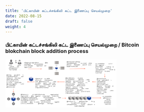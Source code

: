 ```yaml
---
title: 'பிட்காயின் கட்டச்சங்கிலி கட்ட இணைப்பு செயல்முறை'
date: 2022-08-15
draft: false
weight: 4
---
```


### பிட்காயின் கட்டச்சங்கிலி கட்ட இணைப்பு செயல்முறை / Bitcoin blokchain block addition process

<img src="images/blockchain-ta/blockchain-bitcoin-block-addition-process-ta.svg" width=70%>